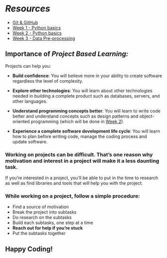 # *Resources*

- [Git & GitHub](git_github/git_basics.md)
- [Week 1 - Python basics](python_basics/python_basics_1.md)
- [Week 2 - Python basics](python_basics/python_basics_2.md)
- [Week 3 - Data Pre-processing]()

## Importance of *Project Based Learning:*
Projects can help you:

* **Build confidence**: You will believe more in your ability to create software regardless the level of complexity.

* **Explore other technologies**: You will learn about other technologies needed in building a complete product such as databases, servers, and other languages.

* **Understand programming concepts better**: You will learn to write code better and understand concepts such as design patterns and object-oriented programming (which will be done in [Week 2](https://github.com/ProjectBasedLearning/resources/blob/master/Python_basics2.md)). 

* **Experience a complete software development life cycle**: You will learn how to plan before writing code, manage the coding process and update software.


### Working on projects can be difficult. That’s one reason why motivation and interest in a project will make it a less daunting task.
If you’re interested in a project, you’ll be able to put in the time to research as well as find libraries and tools that will help you with the project.
### While working on a project, follow a simple procedure:
* Find a source of motivation
* Break the project into subtasks
* Do research on the subtasks
* Build each subtasks, one step at a time
* **Reach out for help if you’re stuck**
* Put the subtasks together

## Happy Coding!
